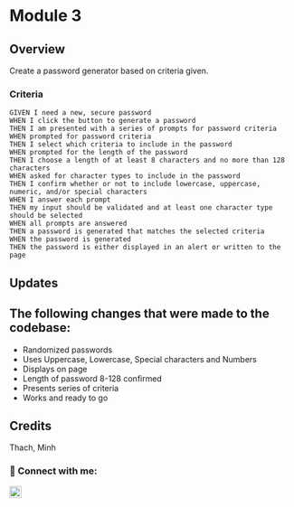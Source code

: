 # Module 3

## Overview
Create a password generator based on criteria given.
### Criteria
```
GIVEN I need a new, secure password
WHEN I click the button to generate a password
THEN I am presented with a series of prompts for password criteria
WHEN prompted for password criteria
THEN I select which criteria to include in the password
WHEN prompted for the length of the password
THEN I choose a length of at least 8 characters and no more than 128 characters
WHEN asked for character types to include in the password
THEN I confirm whether or not to include lowercase, uppercase, numeric, and/or special characters
WHEN I answer each prompt
THEN my input should be validated and at least one character type should be selected
WHEN all prompts are answered
THEN a password is generated that matches the selected criteria
WHEN the password is generated
THEN the password is either displayed in an alert or written to the page
```
## Updates

## The following changes that were made to the codebase:

- Randomized passwords
- Uses Uppercase, Lowercase, Special characters and Numbers
- Displays on page
- Length of password 8-128 confirmed
- Presents series of criteria
- Works and ready to go

## Credits
Thach, Minh

### 🤝 Connect with me:

<a href="https://instagram.com/tatsumi_kun1"><img align="left" src="https://raw.githubusercontent.com/yushi1007/yushi1007/main/images/instagram.svg" alt="tatsumi_kun1 | Instagram" width="21px"/></a>
 
